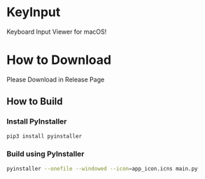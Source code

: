 # KeyInput
Keyboard Input Viewer for macOS!

# How to Download
Please Download in Release Page

## How to Build

### Install PyInstaller
```bash
pip3 install pyinstaller
```

### Build using PyInstaller
```bash
pyinstaller --onefile --windowed --icon=app_icon.icns main.py
```
